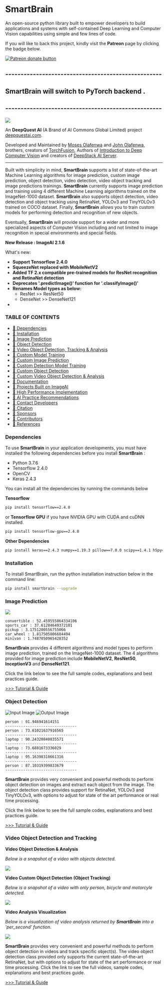 # SmartBrain




An open-source python library built to empower developers to build applications and systems with self-contained Deep Learning and Computer Vision capabilities using simple
 and few lines of code.
 
 If you will like to back this project, kindly visit the <strong>Patreon</strong> page by clicking the badge below.
 
 <span class="badge-patreon"><a href="https://patreon.com/OlafenwaMoses" title="Donate to this project using Patreon"><img src="https://img.shields.io/badge/patreon-donate-yellow.svg" alt="Patreon donate button" /></a></span> 
 
## ---------------------------------------------------
## SmartBrain will switch to PyTorch backend .
## ---------------------------------------------------
 
![](logo1.png)

An **DeepQuest AI** (A Brand of AI Commons Global Limited)  project [deepquestai.com](https://deepquestai.com).

Developed and Maintained by [Moses Olafenwa](https://twitter.com/OlafenwaMoses) and [John Olafenwa](https://twitter.com/johnolafenwa), brothers, creators of [TorchFusion](https://github.com/johnolafenwa/TorchFusion), Authors of [Introduction to Deep Computer Vision](https://john.aicommons.science/deepvision) and creators of [DeepStack AI Server](https://deepstack.cc).

---

Built with simplicity in mind, **SmartBrain** 
    supports a list of state-of-the-art Machine Learning algorithms for image prediction, custom image prediction, object detection, video detection, video object tracking
    and image predictions trainings. **SmartBrain** currently supports image prediction and training using 4 different Machine Learning algorithms 
    trained on the ImageNet-1000 dataset. **SmartBrain** also supports object detection, video detection and object tracking  using RetinaNet, YOLOv3 and TinyYOLOv3 trained on COCO dataset. Finally, **SmartBrain** allows you to train custom models for performing detection and recognition of new objects. 
   
Eventually, **SmartBrain** will provide support for a wider
    and more specialized aspects of Computer Vision including and not limited to image 
    recognition in special environments and special fields.


**New Release : ImageAI 2.1.6**

What's new:

- **Support Tensorflow 2.4.0** 
- **SqueezeNet replaced with MobileNetV2** 
- **Added TF 2.x compatible pre-trained models for ResNet recognition and RetinaNet detection**
- **Deprecates '.predictImage()' function for '.classifyImage()'**
- **Renames Model types as below:**
    - ResNet >> ResNet50
    - DenseNet >> DenseNet121
- 


### TABLE OF CONTENTS
- <a href="#dependencies" > :white_square_button: Dependencies</a>
- <a href="#installation" > :white_square_button: Installation</a>
- <a href="#prediction" > :white_square_button: Image Prediction</a>
- <a href="#detection" > :white_square_button: Object Detection</a><br>
- <a href="#videodetection" > :white_square_button: Video Object Detection, Tracking & Analysis</a>
- <a href="#customtraining" > :white_square_button: Custom Model Training</a>
- <a href="#customprediction" > :white_square_button: Custom Image Prediction</a>
- <a href="#customdetectiontraining" > :white_square_button: Custom Detection Model Training</a>
- <a href="#customdetection" > :white_square_button: Custom Object Detection</a>
- <a href="#customvideodetection" > :white_square_button: Custom Video Object Detection & Analysis</a>
- <a href="#documentation" > :white_square_button: Documentation</a>
- <a href="#sample" > :white_square_button: Projects Built on ImageAI</a>
- <a href="#real-time-and-high-performance-implementation" > :white_square_button: High Performance Implementation</a>
- <a href="#recommendation" > :white_square_button: AI Practice Recommendations</a>
- <a href="#contact" > :white_square_button: Contact Developers</a>
- <a href="#citation" > :white_square_button: Citation</a>
- <a href="#sponsors" > :white_square_button: Sponsors</a>
- <a href="#contributors" > :white_square_button: Contributors</a>
- <a href="#ref" > :white_square_button: References</a>



### Dependencies
<div id="dependencies"></div>

To use **SmartBrain** in your application developments, you must have installed the following 
 dependencies before you install **SmartBrain** : 
 
 - Python 3.7.6
 - Tensorflow 2.4.0
 - OpenCV 
 - Keras 2.4.3 

You can install all the dependencies by running the commands below 

**Tensorflow**
```bash
pip install tensorflow==2.4.0
```

or **Tensorflow GPU** if you have NVIDIA GPU with CUDA and cuDNN installed.
```bash
pip install tensorflow-gpu==2.4.0
```

**Other Dependencies**
```bash
pip install keras==2.4.3 numpy==1.19.3 pillow==7.0.0 scipy==1.4.1 h5py==2.10.0 matplotlib==3.3.2 opencv-python keras-resnet==0.2.0
```

### Installation
<div id="installation"></div>
 
To install SmartBrain, run the python installation instruction below in the command line:

```bash
pip install smartbrain --upgrade
```

### Image Prediction
<div id="prediction"></div>

![](./data-images/1.jpg)
 
```
convertible : 52.459555864334106
sports_car : 37.61284649372101
pickup : 3.1751200556755066
car_wheel : 1.817505806684494
minivan : 1.7487050965428352
```

**SmartBrain** provides 4 different algorithms and model types to perform image prediction, trained on the ImageNet-1000 dataset.
The 4 algorithms provided for image prediction include **MobileNetV2**, **ResNet50**, **InceptionV3** and **DenseNet121**. 

Click the link below to see the full sample codes, explanations and best practices guide.

[>>> Tutorial & Guide](imageai/Classification/README.md)


### Object Detection
<div id="detection"></div>

![Input Image](./data-images/image2.jpg)
![Output Image](./data-images/image2new.jpg)

```
person : 91.946941614151
--------------------------------
person : 73.61021637916565
--------------------------------
laptop : 90.24320840835571
--------------------------------
laptop : 73.6881673336029
--------------------------------
laptop : 95.16398310661316
--------------------------------
person : 87.10319399833679
--------------------------------
```

**SmartBrain** provides very convenient and powerful methods to perform object detection on images and extract each object from the image.
The object detection class provides support for RetinaNet, YOLOv3 and TinyYOLOv3, with options to adjust for state of the art performance or real time processing.

Click the link below to see the full sample codes, explanations and best practices guide.


[>>> Tutorial & Guide](imageai/Detection/README.md)


### Video Object Detection and Tracking
<div id="videodetection"></div>

**Video Object Detection & Analysis**

_Below is a snapshot of a video with objects detected._

![](./data-images/video1.jpg)
          
**Video Custom Object Detection (Object Tracking)**

_Below is a snapshot of a video with only person, bicycle and motorcyle detected._

![](./data-images/video2.jpg)

**Video Analysis Visualization**

_Below is a visualization of video analysis returned by **SmartBrain** into a 'per_second' function._

![](./data-images/video_analysis_visualization.jpg)

**SmartBrain** provides very convenient and powerful methods to perform object detection in videos and track specific object(s).
The video object detection class provided only supports  the current state-of-the-art RetinaNet, but with options to adjust for state of the art performance or real time processing.
Click the link to see the full videos, sample codes, explanations and best practices guide.


[>>> Tutorial & Guide](imageai/Detection/VIDEO.md)

